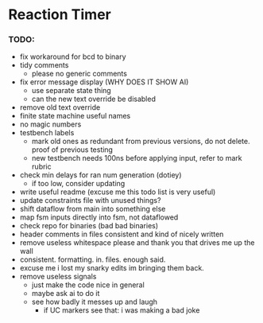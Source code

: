 # Reaction Timer

### TODO:
- fix workaround for bcd to binary
- tidy comments
    - please no generic comments
- fix error message display (WHY DOES IT SHOW AI)
    - use separate state thing
    - can the new text override be disabled
- remove old text override
- finite state machine useful names
- no magic numbers
- testbench labels
    - mark old ones as redundant from previous versions, do not delete. proof of previous testing
    - new testbench needs 100ns before applying input, refer to mark rubric
- check min delays for ran num generation (dotiey)
    - if too low, consider updating
- write useful readme (excuse me this todo list is very useful)
- update constraints file with unused things?
- shift dataflow from main into something else
- map fsm inputs directly into fsm, not dataflowed
- check repo for binaries (bad bad binaries)
- header comments in files consistent and kind of nicely written
- remove useless whitespace please and thank you that drives me up the wall
- consistent. formatting. in. files. enough said.
- excuse me i lost my snarky edits im bringing them back.
- remove useless signals
    - just make the code nice in general
    - maybe ask ai to do it
    - see how badly it messes up and laugh
        - if UC markers see that: i was making a bad joke
